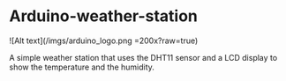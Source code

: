 # Arduino-weather-station
![Alt text](/imgs/arduino_logo.png =200x?raw=true)

A simple weather station that uses the DHT11 sensor and a LCD display to show the temperature and the humidity. 

